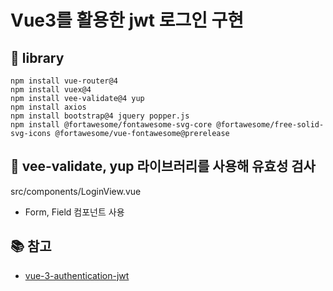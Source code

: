 # Vue3를 활용한 jwt 로그인 구현

## 📌 library
```angular2html
npm install vue-router@4
npm install vuex@4
npm install vee-validate@4 yup
npm install axios
npm install bootstrap@4 jquery popper.js
npm install @fortawesome/fontawesome-svg-core @fortawesome/free-solid-svg-icons @fortawesome/vue-fontawesome@prerelease
```

## 📌 vee-validate, yup 라이브러리를 사용해 유효성 검사
src/components/LoginView.vue
- Form, Field 컴포넌트 사용




## 📚 참고
- [vue-3-authentication-jwt](https://www.bezkoder.com/vue-3-authentication-jwt/?__cf_chl_tk=lushZhPF_eDZhle6YDnS01unt7Lx65qD7Hksmz84YHM-1660026009-0-gaNycGzNCNE)
